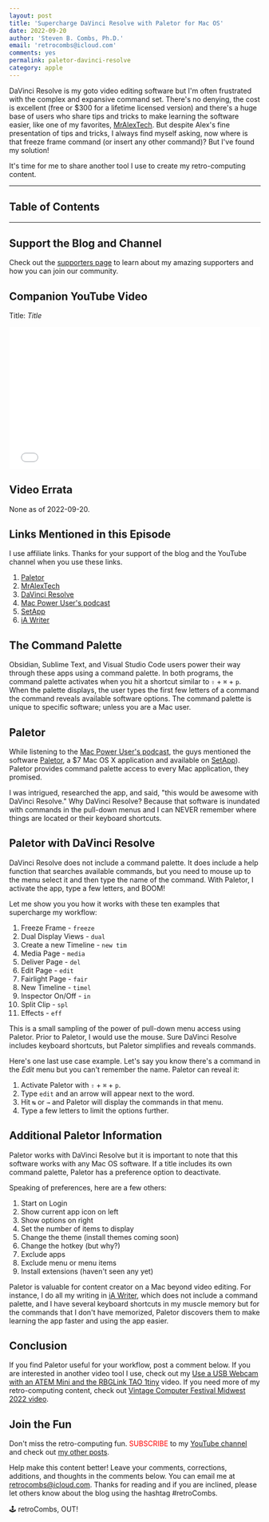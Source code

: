 ```yaml
---
layout: post
title: 'Supercharge DaVinci Resolve with Paletor for Mac OS'
date: 2022-09-20
author: 'Steven B. Combs, Ph.D.'
email: 'retrocombs@icloud.com'
comments: yes
permalink: paletor-davinci-resolve
category: apple
---
```


<!-- Ugh! Where is that dang Freeze Frame command? -->

DaVinci Resolve is my goto video editing software but I'm often frustrated with the complex and expansive command set. There's no denying, the cost is excellent (free or $300 for a lifetime licensed version) and there's a huge base of users who share tips and tricks to make learning the software easier, like one of my favorites, [MrAlexTech](https://www.youtube.com/MrAlexTech). But despite Alex's fine presentation of tips and tricks, I always find myself asking, now where is that freeze frame command (or insert any other command)? But I've found my solution!

<!-- Show me using Paletor briefly to locate the Freeze Frame command -->

It's time for me to share another tool I use to create my retro-computing content.

----

## Table of Contents



----

## Support the Blog and Channel

Check out the [supporters page](https://www.stevencombs.com/supporters) to learn about my amazing supporters and how you can join our community.

## Companion YouTube Video

Title: _Title_

<div style="position:relative;padding-top:56.25%;"><p><iframe src="link" frameborder="0" allowfullscreen="true" mozallowfullscreen="true" webkitallowfullscreen="true" style="position:absolute;top:0;left:0;width:100%;height:100%;"></iframe></p></div>

## Video Errata

None as of 2022-09-20.

## Links Mentioned in this Episode

I use affiliate links. Thanks for your support of the blog and the YouTube channel when you use these links.

1. [Paletor](https://appmakes.io/paletro)
2. [MrAlexTech](https://www.youtube.com/MrAlexTech)
3. [DaVinci Resolve](link)
4. [Mac Power User's podcast](https://www.relay.fm/mpu)
5. [SetApp](https://setapp.com/)
6. [iA Writer](https://ia.net/writer)

## The Command Palette

Obsidian, Sublime Text, and Visual Studio Code users power their way through these apps using a command palette. In both programs, the command palette activates when you hit a shortcut similar to `⇧` + `⌘` + `p`. When the palette displays, the user types the first few letters of a command the command reveals available software options. The command palette is unique to specific software; unless you are a Mac user.

## Paletor

While listening to the [Mac Power User's podcast](https://www.relay.fm/mpu), the guys mentioned the software [Paletor](https://appmakes.io/paletro), a $7 Mac OS X application and available on [SetApp](https://setapp.com/)). Paletor provides command palette access to every Mac application, they promised. 

I was intrigued, researched the app, and said, "this would be awesome with DaVinci Resolve." Why DaVinci Resolve? Because that software is inundated with commands in the pull-down menus and I can NEVER remember where things are located or their keyboard shortcuts.

## Paletor with DaVinci Resolve

DaVinci Resolve does not include a command palette. It does include a help function that searches available commands, but you need to mouse up to the menu select it and then type the name of the command. With Paletor, I activate the app, type a few letters, and BOOM! 

Let me show you you how it works with these ten examples that supercharge my workflow:

1. Freeze Frame - `freeze`
2. Dual Display Views - `dual`
3. Create a new Timeline - `new tim`
4. Media Page - `media`
5. Deliver Page - `del`
5. Edit Page - `edit`
6. Fairlight Page - `fair`
7. New Timeline - `timel`
8. Inspector On/Off - `in`
9. Split Clip - `spl`
10. Effects - `eff`

This is a small sampling of the power of pull-down menu access using Paletor. Prior to Paletor, I would use the mouse. Sure DaVinci Resolve includes keyboard shortcuts, but Paletor simplifies and reveals commands.

Here's one last use case example. Let's say you know there's a command in the *Edit* menu but you can't remember the name. Paletor can reveal it:

1. Activate Paletor with `⇧` + `⌘` + `p`.
2. Type `edit` and an arrow will appear next to the word.
3. Hit `↹` or `→` and Paletor will display the commands in that menu.
4. Type a few letters to limit the options further.

## Additional Paletor Information

Paletor works with DaVinci Resolve but it is important to note that this software works with any Mac OS software. If a title includes its own command palette, Paletor has a preference option to deactivate.

Speaking of preferences, here are a few others:

1. Start on Login
2. Show current app icon on left
3. Show options on right
4. Set the number of items to display
5. Change the theme (install themes coming soon)
6. Change the hotkey (but why?)
7. Exclude apps
8. Exclude menu or menu items
7. Install extensions (haven't seen any yet)

Paletor is valuable for content creator on a Mac beyond video editing. For instance, I do all my writing in [iA Writer](https://ia.net/writer), which does not include a command palette, and I have several keyboard shortcuts in my muscle memory but for the commands that I don't have memorized, Paletor discovers them to make learning the app faster and using the app easier.

## Conclusion

If you find Paletor useful for your workflow, post a comment below. If you are interested in another video tool I use, check out my [Use a USB Webcam with an ATEM Mini and the RBGLink TAO 1tiny](https://youtube.com/shorts/cWnIqotMvks?feature=share) video. If you need more of my retro-computing content, check out [Vintage Computer Festival Midwest 2022 video](https://youtu.be/cX16l84sp8k).

## Join the Fun

Don't miss the retro-computing fun. <font color="red">SUBSCRIBE</font> to my [YouTube channel](https://www.youtube.com/stevencombs) and check out [my other posts](https://www.stevencombs.com).

Help make this content better! Leave your comments, corrections, additions, and thoughts in the comments below. You can email me at [retrocombs@icloud.com](mailto:retrocombs@icloud.com). Thanks for reading and if you are inclined, please let others know about the blog using the hashtag #retroCombs.

🕹️ retroCombs, OUT!